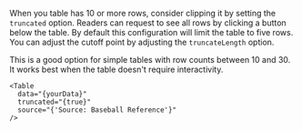 When you table has 10 or more rows, consider clipping it by setting the `truncated` option. Readers can request to see all rows by clicking a button below the table. By default this configuration will limit the table to five rows. You can adjust the cutoff point by adjusting the `truncateLength` option.

This is a good option for simple tables with row counts between 10 and 30. It works best when the table doesn't require interactivity.

```svelte
<Table
  data="{yourData}"
  truncated="{true}"
  source="{'Source: Baseball Reference'}"
/>
```
